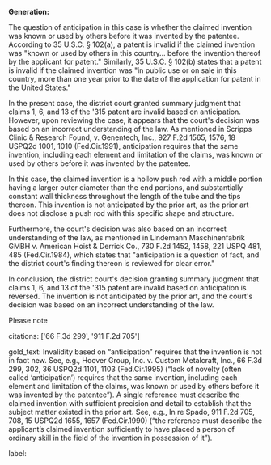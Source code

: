 **Generation:**

 <answer>

The question of anticipation in this case is whether the claimed invention was known or used by others before it was invented by the patentee. According to 35 U.S.C. § 102(a), a patent is invalid if the claimed invention was "known or used by others in this country... before the invention thereof by the applicant for patent." Similarly, 35 U.S.C. § 102(b) states that a patent is invalid if the claimed invention was "in public use or on sale in this country, more than one year prior to the date of the application for patent in the United States."

In the present case, the district court granted summary judgment that claims 1, 6, and 13 of the '315 patent are invalid based on anticipation. However, upon reviewing the case, it appears that the court's decision was based on an incorrect understanding of the law. As mentioned in Scripps Clinic & Research Found, v. Genentech, Inc., 927 F.2d 1565, 1576, 18 USPQ2d 1001, 1010 (Fed.Cir.1991), anticipation requires that the same invention, including each element and limitation of the claims, was known or used by others before it was invented by the patentee.

In this case, the claimed invention is a hollow push rod with a middle portion having a larger outer diameter than the end portions, and substantially constant wall thickness throughout the length of the tube and the tips thereon. This invention is not anticipated by the prior art, as the prior art does not disclose a push rod with this specific shape and structure.

Furthermore, the court's decision was also based on an incorrect understanding of the law, as mentioned in Lindemann Maschinenfabrik GMBH v. American Hoist & Derrick Co., 730 F.2d 1452, 1458, 221 USPQ 481, 485 (Fed.Cir.1984), which states that "anticipation is a question of fact, and the district court's finding thereon is reviewed for clear error."

In conclusion, the district court's decision granting summary judgment that claims 1, 6, and 13 of the '315 patent are invalid based on anticipation is reversed. The invention is not anticipated by the prior art, and the court's decision was based on an incorrect understanding of the law.

<answer> 

Please note

citations: ['66 F.3d 299', '911 F.2d 705']

gold_text: Invalidity based on “anticipation” requires that the invention is not in fact new. See, e.g., Hoover Group, Inc. v. Custom Metalcraft, Inc., 66 F.3d 299, 302, 36 USPQ2d 1101, 1103 (Fed.Cir.1995) (“lack of novelty (often called ‘anticipation’) requires that the same invention, including each element and limitation of the claims, was known or used by others before it was invented by the patentee”). A single reference must describe the claimed invention with sufficient precision and detail to establish that the subject matter existed in the prior art. See, e.g., In re Spado, 911 F.2d 705, 708, 15 USPQ2d 1655, 1657 (Fed.Cir.1990) (“the reference must describe the applicant’s claimed invention sufficiently to have placed a person of ordinary skill in the field of the invention in possession of it”).

label: 